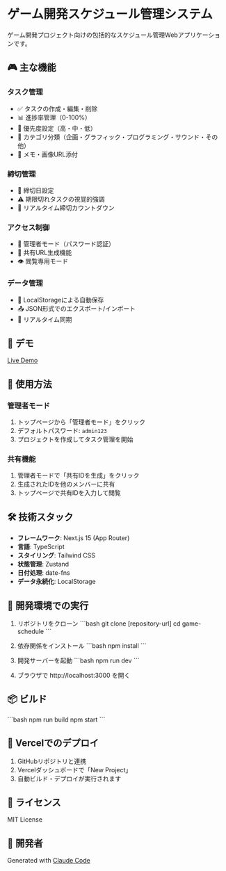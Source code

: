 # ゲーム開発スケジュール管理システム

ゲーム開発プロジェクト向けの包括的なスケジュール管理Webアプリケーションです。

## 🎮 主な機能

### タスク管理
- ✅ タスクの作成・編集・削除
- 📊 進捗率管理（0-100%）
- 🎯 優先度設定（高・中・低）
- 📂 カテゴリ分類（企画・グラフィック・プログラミング・サウンド・その他）
- 📝 メモ・画像URL添付

### 締切管理
- 📅 締切日設定
- ⚠️ 期限切れタスクの視覚的強調
- 🔔 リアルタイム締切カウントダウン

### アクセス制御
- 👤 管理者モード（パスワード認証）
- 🔗 共有URL生成機能
- 👁️ 閲覧専用モード

### データ管理
- 💾 LocalStorageによる自動保存
- 📤 JSON形式でのエクスポート/インポート
- 🔄 リアルタイム同期

## 🚀 デモ

[Live Demo](https://your-vercel-url.vercel.app)

## 📱 使用方法

### 管理者モード
1. トップページから「管理者モード」をクリック
2. デフォルトパスワード: `admin123`
3. プロジェクトを作成してタスク管理を開始

### 共有機能
1. 管理者モードで「共有IDを生成」をクリック
2. 生成されたIDを他のメンバーに共有
3. トップページで共有IDを入力して閲覧

## 🛠️ 技術スタック

- **フレームワーク**: Next.js 15 (App Router)
- **言語**: TypeScript
- **スタイリング**: Tailwind CSS
- **状態管理**: Zustand
- **日付処理**: date-fns
- **データ永続化**: LocalStorage

## 🔧 開発環境での実行

1. リポジトリをクローン
\`\`\`bash
git clone [repository-url]
cd game-schedule
\`\`\`

2. 依存関係をインストール
\`\`\`bash
npm install
\`\`\`

3. 開発サーバーを起動
\`\`\`bash
npm run dev
\`\`\`

4. ブラウザで http://localhost:3000 を開く

## 📦 ビルド

\`\`\`bash
npm run build
npm start
\`\`\`

## 🚀 Vercelでのデプロイ

1. GitHubリポジトリと連携
2. Vercelダッシュボードで「New Project」
3. 自動ビルド・デプロイが実行されます

## 📄 ライセンス

MIT License

## 🤖 開発者

Generated with [Claude Code](https://claude.ai/code)